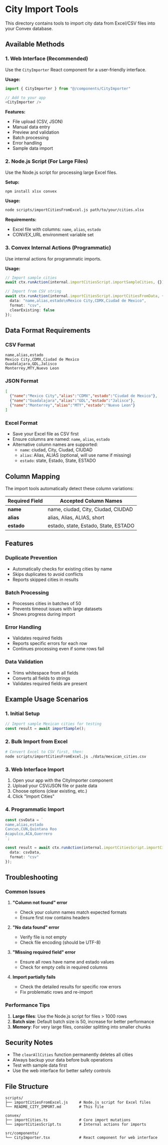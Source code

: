# City Import Tools

This directory contains tools to import city data from Excel/CSV files into your Convex database.

## Available Methods

### 1. Web Interface (Recommended)
Use the `CityImporter` React component for a user-friendly interface.

**Usage:**
```typescript
import { CityImporter } from "@/components/CityImporter"

// Add to your app
<CityImporter />
```

**Features:**
- File upload (CSV, JSON)
- Manual data entry
- Preview and validation
- Batch processing
- Error handling
- Sample data import

### 2. Node.js Script (For Large Files)
Use the Node.js script for processing large Excel files.

**Setup:**
```bash
npm install xlsx convex
```

**Usage:**
```bash
node scripts/importCitiesFromExcel.js path/to/your/cities.xlsx
```

**Requirements:**
- Excel file with columns: `name`, `alias`, `estado`
- CONVEX_URL environment variable set

### 3. Convex Internal Actions (Programmatic)
Use internal actions for programmatic imports.

**Usage:**
```typescript
// Import sample cities
await ctx.runAction(internal.importCitiesScript.importSampleCities, {});

// Import from CSV string
await ctx.runAction(internal.importCitiesScript.importCitiesFromData, {
  data: "name,alias,estado\nMexico City,CDMX,Ciudad de Mexico",
  format: "csv",
  clearExisting: false
});
```

## Data Format Requirements

### CSV Format
```csv
name,alias,estado
Mexico City,CDMX,Ciudad de Mexico
Guadalajara,GDL,Jalisco
Monterrey,MTY,Nuevo Leon
```

### JSON Format
```json
[
  {"name":"Mexico City","alias":"CDMX","estado":"Ciudad de Mexico"},
  {"name":"Guadalajara","alias":"GDL","estado":"Jalisco"},
  {"name":"Monterrey","alias":"MTY","estado":"Nuevo Leon"}
]
```

### Excel Format
- Save your Excel file as CSV first
- Ensure columns are named: `name`, `alias`, `estado`
- Alternative column names are supported:
  - `name`: ciudad, City, Ciudad, CIUDAD
  - `alias`: Alias, ALIAS (optional, will use name if missing)
  - `estado`: state, Estado, State, ESTADO

## Column Mapping

The import tools automatically detect these column variations:

| Required Field | Accepted Column Names |
|----------------|----------------------|
| **name** | name, ciudad, City, Ciudad, CIUDAD |
| **alias** | alias, Alias, ALIAS, short |
| **estado** | estado, state, Estado, State, ESTADO |

## Features

### Duplicate Prevention
- Automatically checks for existing cities by name
- Skips duplicates to avoid conflicts
- Reports skipped cities in results

### Batch Processing
- Processes cities in batches of 50
- Prevents timeout issues with large datasets
- Shows progress during import

### Error Handling
- Validates required fields
- Reports specific errors for each row
- Continues processing even if some rows fail

### Data Validation
- Trims whitespace from all fields
- Converts all fields to strings
- Validates required fields are present

## Example Usage Scenarios

### 1. Initial Setup
```typescript
// Import sample Mexican cities for testing
const result = await importSample();
```

### 2. Bulk Import from Excel
```bash
# Convert Excel to CSV first, then:
node scripts/importCitiesFromExcel.js ./data/mexican_cities.csv
```

### 3. Web Interface Import
1. Open your app with the CityImporter component
2. Upload your CSV/JSON file or paste data
3. Choose options (clear existing, etc.)
4. Click "Import Cities"

### 4. Programmatic Import
```typescript
const csvData = `
name,alias,estado
Cancun,CUN,Quintana Roo
Acapulco,ACA,Guerrero
`;

const result = await ctx.runAction(internal.importCitiesScript.importCitiesFromData, {
  data: csvData,
  format: "csv"
});
```

## Troubleshooting

### Common Issues

1. **"Column not found" error**
   - Check your column names match expected formats
   - Ensure first row contains headers

2. **"No data found" error**
   - Verify file is not empty
   - Check file encoding (should be UTF-8)

3. **"Missing required field" error**
   - Ensure all rows have name and estado values
   - Check for empty cells in required columns

4. **Import partially fails**
   - Check the detailed results for specific row errors
   - Fix problematic rows and re-import

### Performance Tips

1. **Large files**: Use the Node.js script for files > 1000 rows
2. **Batch size**: Default batch size is 50, increase for better performance
3. **Memory**: For very large files, consider splitting into smaller chunks

## Security Notes

- The `clearAllCities` function permanently deletes all cities
- Always backup your data before bulk operations
- Test with sample data first
- Use the web interface for better safety controls

## File Structure

```
scripts/
├── importCitiesFromExcel.js     # Node.js script for Excel files
└── README_CITY_IMPORT.md        # This file

convex/
├── importCities.ts              # Core import mutations
└── importCitiesScript.ts        # Internal actions for imports

src/components/
└── CityImporter.tsx             # React component for web interface
```
